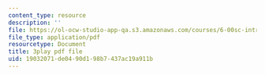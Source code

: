 ```yaml
---
content_type: resource
description: ''
file: https://ol-ocw-studio-app-qa.s3.amazonaws.com/courses/6-00sc-introduction-to-computer-science-and-programming-spring-2011/19032071de0490d198b7437ac19a911b_5gt2WDBl8-0.pdf
file_type: application/pdf
resourcetype: Document
title: 3play pdf file
uid: 19032071-de04-90d1-98b7-437ac19a911b
---
```

